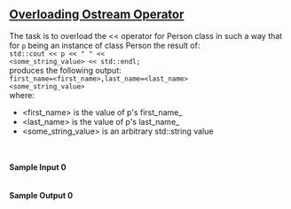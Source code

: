 ## **[Overloading Ostream Operator](https://www.hackerrank.com/challenges/overloading-ostream-operator)** 
The task is to overload the &lt;&lt; operator for Person class in such a way that for <code>p</code> being an instance of class Person the result of:<br><code>std::cout << p << " " << <some_string_value> << std::endl;</code><br>produces the following output:<br><code>first_name=<first_name>,last_name=<last_name> <some_string_value></code><br>where:<br><ul><li><first_name> is the value of p's first_name_</li><li><last_name> is the value of p's last_name_</li><li><some_string_value> is an arbitrary std::string value</li></ul><br><br>**Sample Input 0**<br><code></code><br><br>**Sample Output 0**<br><code></code><br><br>